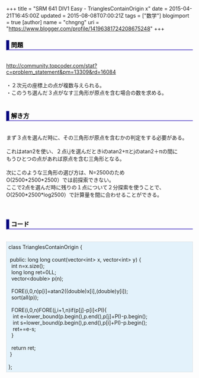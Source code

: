 +++
title = "SRM 641 DIV1 Easy - TrianglesContainOrigin x"
date = 2015-04-21T16:45:00Z
updated = 2015-08-08T07:00:21Z
tags = ["数学"]
blogimport = true 
[author]
	name = "chngng"
	uri = "https://www.blogger.com/profile/14196381724208675248"
+++

<div dir="ltr" style="text-align: left;" trbidi="on"><h3 style="border-bottom: 2px solid slateblue; border-left: 8px solid navy; color: black; padding: 0px 0px 1px 5px;">問題 </h3><br /><a href="http://community.topcoder.com/stat?c=problem_statement&amp;pm=13309&amp;rd=16084" target="_blank">http://community.topcoder.com/stat?c=problem_statement&amp;pm=13309&amp;rd=16084</a><br /><br />・２次元の座標上の点が複数与えられる。<br />・このうち選んだ３点がなす三角形が原点を含む場合の数を求める。<br /><br /><h3 style="border-bottom: 2px solid slateblue; border-left: 8px solid navy; color: black; padding: 0px 0px 1px 5px;">解き方 </h3><br />まず３点を選んだ時に、その三角形が原点を含むかの判定をする必要がある。<br /><br />これはatan2を使い、２点i,jを選んだときiのatan2+πとjのatan2＋πの間に<br />もうひとつの点があれば原点を含む三角形となる。<br /><br />次にこのような三角形の選び方は、N=2500のため<br />O(2500*2500*2500）では前探索できない。<br />ここで2点を選んだ時に残りの１点について２分探索を使うことで、<br />O(2500*2500*log2500）で計算量を間に合わせることができる。<br /><br /><br /><h3 style="border-bottom: 2px solid slateblue; border-left: 8px solid navy; color: black; padding: 0px 0px 1px 5px;">コード </h3><br /><div style="background-color: #e3f2fb; border: 1px dotted #CCCCCC; padding: 5px;">class TrianglesContainOrigin {<br /><br /><span class="Apple-tab-span" style="white-space: pre;"> </span>public: long long count(vector&lt;int&gt; x, vector&lt;int&gt; y) {<br /><span class="Apple-tab-span" style="white-space: pre;">  </span>int n=x.size();<br /><span class="Apple-tab-span" style="white-space: pre;">  </span>long long ret=0LL;<br /><span class="Apple-tab-span" style="white-space: pre;">  </span>vector&lt;double&gt; p(n);<br /><br /><span class="Apple-tab-span" style="white-space: pre;">  </span>FORE(i,0,n)p[i]=atan2((double)x[i],(double)y[i]);<br /><span class="Apple-tab-span" style="white-space: pre;">  </span>sort(all(p));<br /><br /><span class="Apple-tab-span" style="white-space: pre;">  </span>FORE(i,0,n)FORE(j,i+1,n)if(p[j]-p[i]&lt;PI){<br /><span class="Apple-tab-span" style="white-space: pre;">   </span>int e=lower_bound(p.begin(),p.end(),p[j]+PI)-p.begin();<br /><span class="Apple-tab-span" style="white-space: pre;">   </span>int s=lower_bound(p.begin(),p.end(),p[i]+PI)-p.begin();<br /><span class="Apple-tab-span" style="white-space: pre;">   </span>ret+=e-s;<br /><span class="Apple-tab-span" style="white-space: pre;">  </span>}<br /><br /><span class="Apple-tab-span" style="white-space: pre;">  </span>return ret;<br /><span class="Apple-tab-span" style="white-space: pre;"> </span>}<br /><br />};</div></div>
